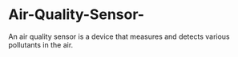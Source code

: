 # Air-Quality-Sensor-
An air quality sensor is a device that measures and detects various pollutants in the air.
